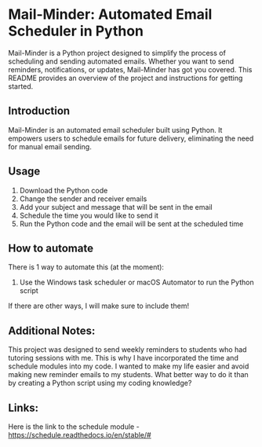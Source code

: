 # Mail-Minder: Automated Email Scheduler in Python

Mail-Minder is a Python project designed to simplify the process of scheduling and sending automated emails. Whether you want to send reminders, notifications, or updates, Mail-Minder has got you covered. This README provides an overview of the project and instructions for getting started.

## Introduction

Mail-Minder is an automated email scheduler built using Python. It empowers users to schedule emails for future delivery, eliminating the need for manual email sending.

## Usage

1. Download the Python code
2. Change the sender and receiver emails
3. Add your subject and message that will be sent in the email
4. Schedule the time you would like to send it
5. Run the Python code and the email will be sent at the scheduled time

## How to automate

There is 1 way to automate this (at the moment):
1. Use the Windows task scheduler or macOS Automator to run the Python script

If there are other ways, I will make sure to include them!


## Additional Notes:

This project was designed to send weekly reminders to students who had tutoring sessions with me. This is why I have incorporated the time and schedule modules into my code. I wanted to make my life easier and avoid making new reminder emails to my students. What better way to do it than by creating a Python script using my coding knowledge?

## Links:

Here is the link to the schedule module - https://schedule.readthedocs.io/en/stable/# 

